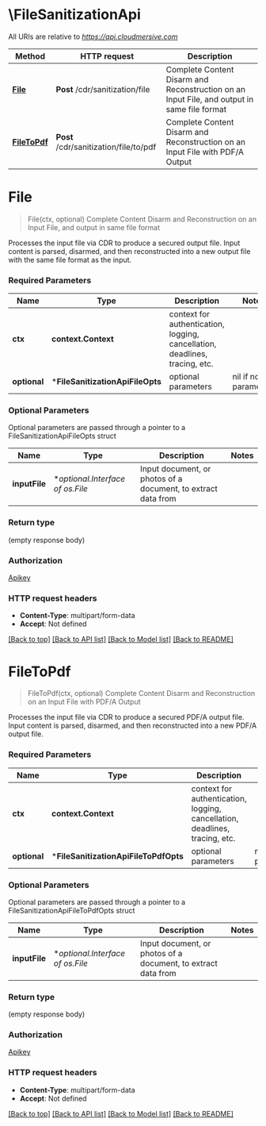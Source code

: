 # \FileSanitizationApi

All URIs are relative to *https://api.cloudmersive.com*

Method | HTTP request | Description
------------- | ------------- | -------------
[**File**](FileSanitizationApi.md#File) | **Post** /cdr/sanitization/file | Complete Content Disarm and Reconstruction on an Input File, and output in same file format
[**FileToPdf**](FileSanitizationApi.md#FileToPdf) | **Post** /cdr/sanitization/file/to/pdf | Complete Content Disarm and Reconstruction on an Input File with PDF/A Output


# **File**
> File(ctx, optional)
Complete Content Disarm and Reconstruction on an Input File, and output in same file format

Processes the input file via CDR to produce a secured output file.  Input content is parsed, disarmed, and then reconstructed into a new output file with the same file format as the input.

### Required Parameters

Name | Type | Description  | Notes
------------- | ------------- | ------------- | -------------
 **ctx** | **context.Context** | context for authentication, logging, cancellation, deadlines, tracing, etc.
 **optional** | ***FileSanitizationApiFileOpts** | optional parameters | nil if no parameters

### Optional Parameters
Optional parameters are passed through a pointer to a FileSanitizationApiFileOpts struct

Name | Type | Description  | Notes
------------- | ------------- | ------------- | -------------
 **inputFile** | **optional.Interface of *os.File**| Input document, or photos of a document, to extract data from | 

### Return type

 (empty response body)

### Authorization

[Apikey](../README.md#Apikey)

### HTTP request headers

 - **Content-Type**: multipart/form-data
 - **Accept**: Not defined

[[Back to top]](#) [[Back to API list]](../README.md#documentation-for-api-endpoints) [[Back to Model list]](../README.md#documentation-for-models) [[Back to README]](../README.md)

# **FileToPdf**
> FileToPdf(ctx, optional)
Complete Content Disarm and Reconstruction on an Input File with PDF/A Output

Processes the input file via CDR to produce a secured PDF/A output file.  Input content is parsed, disarmed, and then reconstructed into a new PDF/A output file.

### Required Parameters

Name | Type | Description  | Notes
------------- | ------------- | ------------- | -------------
 **ctx** | **context.Context** | context for authentication, logging, cancellation, deadlines, tracing, etc.
 **optional** | ***FileSanitizationApiFileToPdfOpts** | optional parameters | nil if no parameters

### Optional Parameters
Optional parameters are passed through a pointer to a FileSanitizationApiFileToPdfOpts struct

Name | Type | Description  | Notes
------------- | ------------- | ------------- | -------------
 **inputFile** | **optional.Interface of *os.File**| Input document, or photos of a document, to extract data from | 

### Return type

 (empty response body)

### Authorization

[Apikey](../README.md#Apikey)

### HTTP request headers

 - **Content-Type**: multipart/form-data
 - **Accept**: Not defined

[[Back to top]](#) [[Back to API list]](../README.md#documentation-for-api-endpoints) [[Back to Model list]](../README.md#documentation-for-models) [[Back to README]](../README.md)

